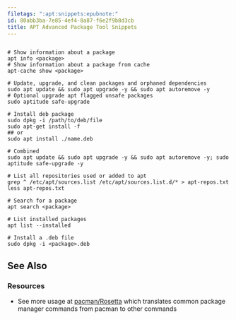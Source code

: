 ```yaml
---
filetags: ":apt:snippets:epubnote:"
id: 80abb3ba-7e85-4ef4-8a87-f6e2f9b8d3cb
title: APT Advanced Package Tool Snippets
---
```


``` shell

# Show information about a package
apt info <package>
# Show information about a package from cache
apt-cache show <package>

# Update, upgrade, and clean packages and orphaned dependencies
sudo apt update && sudo apt upgrade -y && sudo apt autoremove -y
# Optional upgrade apt flagged unsafe packages
sudo aptitude safe-upgrade

# Install deb package
sudo dpkg -i /path/to/deb/file
sudo apt-get install -f
## or
sudo apt install ./name.deb

# Combined
sudo apt update && sudo apt upgrade -y && sudo apt autoremove -y; sudo aptitude safe-upgrade -y

# List all repositories used or added to apt
grep ^ /etc/apt/sources.list /etc/apt/sources.list.d/* > apt-repos.txt
less apt-repos.txt

# Search for a package
apt search <package>

# List installed packages
apt list --installed

# Install a .deb file
sudo dpkg -i <package>.deb

```

## See Also

### Resources

- See more usage at
  [pacman/Rosetta](https://wiki.archlinux.md/title/Pacman/Rosetta) which
  translates common package manager commands from pacman to other
  commands
